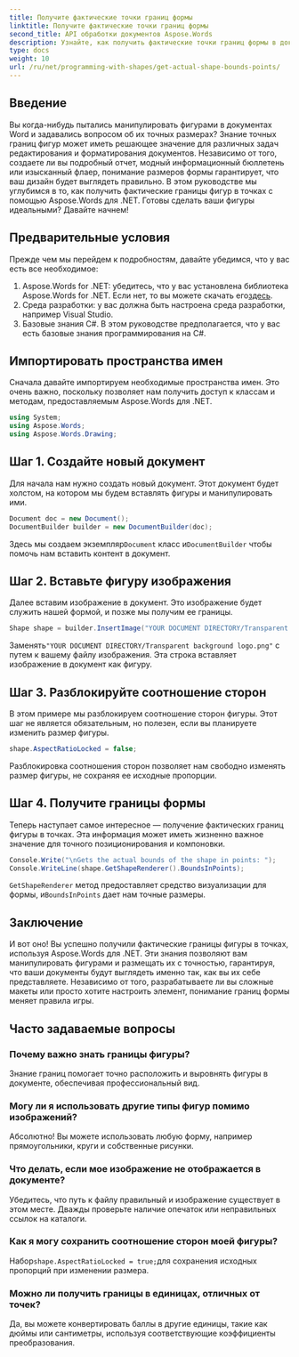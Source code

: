 ```yaml
---
title: Получите фактические точки границ формы
linktitle: Получите фактические точки границ формы
second_title: API обработки документов Aspose.Words
description: Узнайте, как получить фактические точки границ формы в документах Word с помощью Aspose.Words для .NET. Научитесь точному манипулированию формой с помощью этого подробного руководства.
type: docs
weight: 10
url: /ru/net/programming-with-shapes/get-actual-shape-bounds-points/
---
```

## Введение

Вы когда-нибудь пытались манипулировать фигурами в документах Word и задавались вопросом об их точных размерах? Знание точных границ фигур может иметь решающее значение для различных задач редактирования и форматирования документов. Независимо от того, создаете ли вы подробный отчет, модный информационный бюллетень или изысканный флаер, понимание размеров формы гарантирует, что ваш дизайн будет выглядеть правильно. В этом руководстве мы углубимся в то, как получить фактические границы фигур в точках с помощью Aspose.Words для .NET. Готовы сделать ваши фигуры идеальными? Давайте начнем!

## Предварительные условия

Прежде чем мы перейдем к подробностям, давайте убедимся, что у вас есть все необходимое:

1.  Aspose.Words for .NET: убедитесь, что у вас установлена библиотека Aspose.Words for .NET. Если нет, то вы можете скачать его[здесь](https://releases.aspose.com/words/net/).
2. Среда разработки: у вас должна быть настроена среда разработки, например Visual Studio.
3. Базовые знания C#. В этом руководстве предполагается, что у вас есть базовые знания программирования на C#.

## Импортировать пространства имен

Сначала давайте импортируем необходимые пространства имен. Это очень важно, поскольку позволяет нам получить доступ к классам и методам, предоставляемым Aspose.Words для .NET.

```csharp
using System;
using Aspose.Words;
using Aspose.Words.Drawing;
```

## Шаг 1. Создайте новый документ

Для начала нам нужно создать новый документ. Этот документ будет холстом, на котором мы будем вставлять фигуры и манипулировать ими.

```csharp
Document doc = new Document();
DocumentBuilder builder = new DocumentBuilder(doc);
```

 Здесь мы создаем экземпляр`Document` класс и`DocumentBuilder` чтобы помочь нам вставить контент в документ.

## Шаг 2. Вставьте фигуру изображения

Далее вставим изображение в документ. Это изображение будет служить нашей формой, и позже мы получим ее границы.

```csharp
Shape shape = builder.InsertImage("YOUR DOCUMENT DIRECTORY/Transparent background logo.png");
```

 Заменять`"YOUR DOCUMENT DIRECTORY/Transparent background logo.png"` с путем к вашему файлу изображения. Эта строка вставляет изображение в документ как фигуру.

## Шаг 3. Разблокируйте соотношение сторон

В этом примере мы разблокируем соотношение сторон фигуры. Этот шаг не является обязательным, но полезен, если вы планируете изменить размер фигуры.

```csharp
shape.AspectRatioLocked = false;
```

Разблокировка соотношения сторон позволяет нам свободно изменять размер фигуры, не сохраняя ее исходные пропорции.

## Шаг 4. Получите границы формы

Теперь наступает самое интересное — получение фактических границ фигуры в точках. Эта информация может иметь жизненно важное значение для точного позиционирования и компоновки.

```csharp
Console.Write("\nGets the actual bounds of the shape in points: ");
Console.WriteLine(shape.GetShapeRenderer().BoundsInPoints);
```

`GetShapeRenderer` метод предоставляет средство визуализации для формы, и`BoundsInPoints` дает нам точные размеры.

## Заключение

И вот оно! Вы успешно получили фактические границы фигуры в точках, используя Aspose.Words для .NET. Эти знания позволяют вам манипулировать фигурами и размещать их с точностью, гарантируя, что ваши документы будут выглядеть именно так, как вы их себе представляете. Независимо от того, разрабатываете ли вы сложные макеты или просто хотите настроить элемент, понимание границ формы меняет правила игры.

## Часто задаваемые вопросы

### Почему важно знать границы фигуры?
Знание границ помогает точно расположить и выровнять фигуры в документе, обеспечивая профессиональный вид.

### Могу ли я использовать другие типы фигур помимо изображений?
Абсолютно! Вы можете использовать любую форму, например прямоугольники, круги и собственные рисунки.

### Что делать, если мое изображение не отображается в документе?
Убедитесь, что путь к файлу правильный и изображение существует в этом месте. Дважды проверьте наличие опечаток или неправильных ссылок на каталоги.

### Как я могу сохранить соотношение сторон моей фигуры?
Набор`shape.AspectRatioLocked = true;`для сохранения исходных пропорций при изменении размера.

### Можно ли получить границы в единицах, отличных от точек?
Да, вы можете конвертировать баллы в другие единицы, такие как дюймы или сантиметры, используя соответствующие коэффициенты преобразования.
